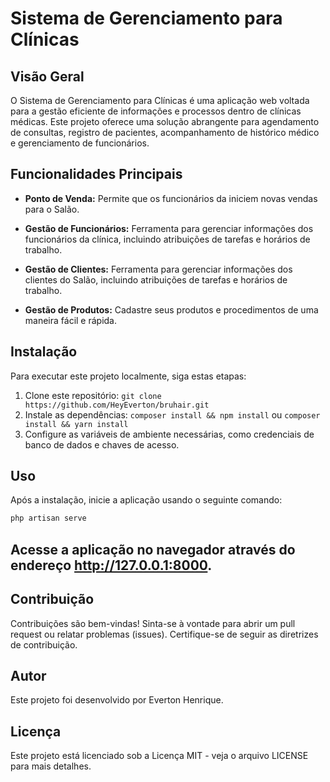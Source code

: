 # Sistema de Gerenciamento para Clínicas

## Visão Geral

O Sistema de Gerenciamento para Clínicas é uma aplicação web voltada para a gestão eficiente de informações e processos dentro de clínicas médicas. Este projeto oferece uma solução abrangente para agendamento de consultas, registro de pacientes, acompanhamento de histórico médico e gerenciamento de funcionários.

## Funcionalidades Principais

-   **Ponto de Venda:** Permite que os funcionários da iniciem novas vendas para o Salão.

-   **Gestão de Funcionários:** Ferramenta para gerenciar informações dos funcionários da clínica, incluindo atribuições de tarefas e horários de trabalho.

-   **Gestão de Clientes:** Ferramenta para gerenciar informações dos clientes do Salão, incluindo atribuições de tarefas e horários de trabalho.

-   **Gestão de Produtos:** Cadastre seus produtos e procedimentos de uma maneira fácil e rápida.

## Instalação

Para executar este projeto localmente, siga estas etapas:

1. Clone este repositório: `git clone https://github.com/HeyEverton/bruhair.git`
2. Instale as dependências: `composer install && npm install` ou `composer install && yarn install`
3. Configure as variáveis de ambiente necessárias, como credenciais de banco de dados e chaves de acesso.

## Uso

Após a instalação, inicie a aplicação usando o seguinte comando:

```bash
php artisan serve
```

## Acesse a aplicação no navegador através do endereço http://127.0.0.1:8000.

## Contribuição

Contribuições são bem-vindas! Sinta-se à vontade para abrir um pull request ou relatar problemas (issues). Certifique-se de seguir as diretrizes de contribuição.

## Autor

Este projeto foi desenvolvido por Everton Henrique.

## Licença

Este projeto está licenciado sob a Licença MIT - veja o arquivo LICENSE para mais detalhes.

